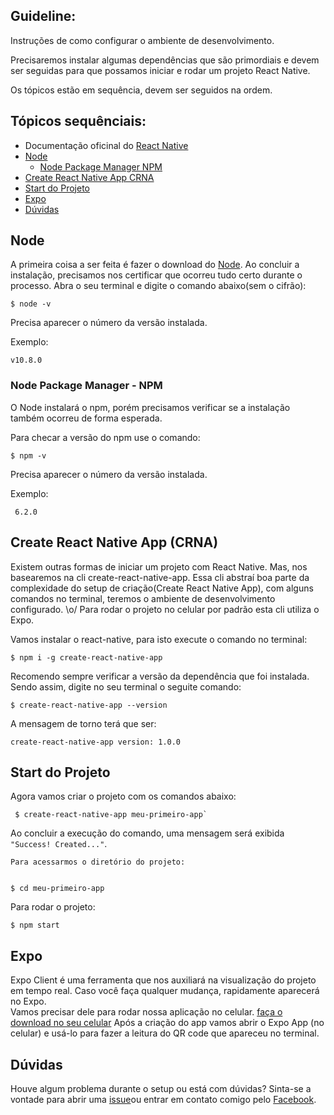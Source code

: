 ## Guideline:
   Instruções de como configurar o ambiente de desenvolvimento.
    
   Precisaremos instalar algumas dependências que são primordiais e devem ser seguidas para que possamos iniciar e rodar um projeto React Native. 

   Os tópicos estão em sequência, devem ser seguidos na ordem. 

## Tópicos sequênciais:

 - Documentação oficinal do [React Native](https://facebook.github.io/react-native/docs/getting-started.html)
 - [Node](#node)
    - [Node Package Manager NPM](#node-package-manager-npm) 
- [Create React Native App CRNA](#create-react-native-app-crna)
- [Start do Projeto](#start-do-projeto)
- [Expo](#expo)
- [Dúvidas](#duvidas)

## Node 
   A primeira coisa a ser feita é fazer o download do [Node](https://nodejs.org/en/download/).
    Ao concluir a instalação, precisamos nos certificar que ocorreu tudo certo durante o processo.
    Abra o seu terminal e digite o comando abaixo(sem o cifrão):
    
    $ node -v
    
   Precisa aparecer o número da versão instalada.
   
   Exemplo:
    
    v10.8.0
    
### Node Package Manager - NPM
  O Node instalará o npm, porém precisamos verificar se a instalação também ocorreu de forma esperada. 
   
   Para checar a versão do npm use o comando:
    
   
    $ npm -v
    
   Precisa aparecer o número da versão instalada.
   
   Exemplo:
    
    
     6.2.0
     
## Create React Native App (CRNA)
   Existem outras formas de iniciar um projeto com React Native. 
   Mas, nos basearemos na cli create-react-native-app. 
    Essa cli abstraí boa parte da complexidade do setup de criação(Create React Native App), com alguns comandos no terminal, teremos o     ambiente de desenvolvimento configurado. \o/
    Para rodar o projeto no celular por padrão esta cli utiliza o Expo.
    
   Vamos instalar o react-native, para isto execute o comando no terminal:
   
    $ npm i -g create-react-native-app
    
   Recomendo sempre verificar a versão da dependência que foi instalada. 
   Sendo assim, digite no seu terminal o seguite comando:
   
    $ create-react-native-app --version
    
  A mensagem de torno terá que ser:
    
    create-react-native-app version: 1.0.0
    
    
## Start do Projeto
   Agora vamos criar o projeto com os comandos abaixo:
   
     
     $ create-react-native-app meu-primeiro-app`
     
   Ao concluir a execução do comando, uma mensagem será exibida `"Success! Created..."`. 
   
    Para acessarmos o diretório do projeto:
    
    
    $ cd meu-primeiro-app
    
   Para rodar o projeto:
    
    
    $ npm start
    
## Expo 
   Expo Client é uma ferramenta que nos auxiliará na visualização do projeto em tempo real.
    Caso você faça qualquer mudança, rapidamente aparecerá no Expo.  
    Vamos precisar dele para rodar nossa aplicação no celular. [faça o download no seu celular](https://expo.io/tools#client)
    Após a criação do app vamos abrir o Expo App (no celular) e usá-lo para fazer a leitura do QR code que apareceu no terminal. 
## Dúvidas 
   Houve algum problema durante o setup ou está com dúvidas?
    Sinta-se a vontade para abrir uma [issue](https://github.com/oskojess/react-native-forbegginners/issues/new)ou entrar em contato comigo pelo [Facebook](https://www.facebook.com/jessica.osko.7).

    

